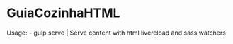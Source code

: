 # GuiaCozinhaHTML

Usage:
    - gulp serve
      | Serve content with html livereload and sass watchers
